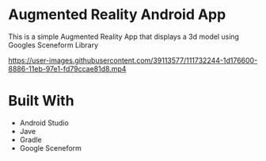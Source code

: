 # Augmented Reality Android App

This is a simple Augmented Reality App that displays a 3d model using Googles Sceneform Library

https://user-images.githubusercontent.com/39113577/111732244-1d176600-8886-11eb-97e1-fd79ccae81d8.mp4

# Built With
* Android Studio
* Jave
* Gradle
* Google Sceneform
